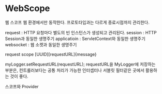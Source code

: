 # WebScope

웹 스코프
웹 환경에서만 동작한다.
프로토타입과는 다르게 종료시점까지 관리한다.

request : HTTP 요청마다 별도의 빈 인스턴스가 생성되고 관리된다.
session : HTTP Session과 동일한 생명주기
applicatioin : ServletContext와 동일한 생명주기
websocket : 웹 소켓과 동일한 생명주기

request scope
    [UUID][requestURL]{message}

myLogger.setRequestURL(requestURL);
requestURL을 MyLogger에 저장하는 부분은, 컨트롤러보다는 공통 처리가 가능한
인터셉터나 서블릿 필터같은 곳에서 활용하는 것이 좋다.

스코프와 Provider

